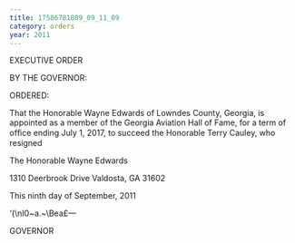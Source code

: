 ```yaml
---
title: 17586781809_09_11_09
category: orders
year: 2011
---
```

 

EXECUTIVE ORDER

BY THE GOVERNOR:

ORDERED:

That the Honorable Wayne Edwards of Lowndes County, Georgia,
is appointed as a member of the Georgia Aviation Hall of Fame, for
a term of ofﬁce ending July 1, 2017, to succeed the Honorable
Terry Cauley, who resigned

The Honorable Wayne Edwards

1310 Deerbrook Drive
Valdosta, GA 31602

This ninth day of September, 2011

‘(\nI0~a.~\Bea£—

GOVERNOR

